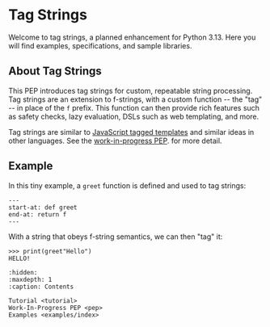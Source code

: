 # Tag Strings

Welcome to tag strings, a planned enhancement for Python 3.13. Here you will
find examples, specifications, and sample libraries.

## About Tag Strings

This PEP introduces tag strings for custom, repeatable string processing.
Tag strings are an extension to f-strings, with a custom function -- the "tag"
-- in place of the `f` prefix. This function can then provide rich features
such as safety checks, lazy evaluation, DSLs such as web templating, and more.

Tag strings are similar to [JavaScript tagged templates](https://developer.mozilla.org/en-US/docs/Web/JavaScript/Reference/Template_literals#tagged_templates)
and similar ideas in other languages. See the [work-in-progress PEP](./pep).
for more detail.


## Example

In this tiny example, a `greet` function is defined and used to tag strings:

```{literalinclude} ../src/tagstr_site/greeting.py
---
start-at: def greet
end-at: return f
---
```

<!--- invisible-code-block: python
from tagstr_site.greeting import greet
--->

With a string that obeys f-string semantics, we can then "tag" it:

```{code-block} python
>>> print(greet"Hello")
HELLO!
```

```{toctree}
:hidden:
:maxdepth: 1
:caption: Contents

Tutorial <tutorial>
Work-In-Progress PEP <pep>
Examples <examples/index>
```
